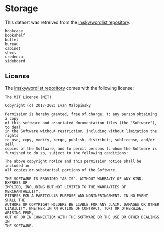 # Storage

This dataset was retreived from the [imsky/wordlist repository](https://github.com/imsky/wordlists).

```
bookcase
bookshelf
buffet
bureau
cabinet
chest
credenza
sideboard
```

## License 

The [imsky/wordlist repository](https://github.com/imsky/wordlists) comes with the following license: 

```
The MIT License (MIT)

Copyright (c) 2017-2021 Ivan Malopinsky

Permission is hereby granted, free of charge, to any person obtaining a copy
of this software and associated documentation files (the "Software"), to deal
in the Software without restriction, including without limitation the rights
to use, copy, modify, merge, publish, distribute, sublicense, and/or sell
copies of the Software, and to permit persons to whom the Software is
furnished to do so, subject to the following conditions:

The above copyright notice and this permission notice shall be included in
all copies or substantial portions of the Software.

THE SOFTWARE IS PROVIDED "AS IS", WITHOUT WARRANTY OF ANY KIND, EXPRESS OR
IMPLIED, INCLUDING BUT NOT LIMITED TO THE WARRANTIES OF MERCHANTABILITY,
FITNESS FOR A PARTICULAR PURPOSE AND NONINFRINGEMENT. IN NO EVENT SHALL THE
AUTHORS OR COPYRIGHT HOLDERS BE LIABLE FOR ANY CLAIM, DAMAGES OR OTHER
LIABILITY, WHETHER IN AN ACTION OF CONTRACT, TORT OR OTHERWISE, ARISING FROM,
OUT OF OR IN CONNECTION WITH THE SOFTWARE OR THE USE OR OTHER DEALINGS IN
THE SOFTWARE.
```
